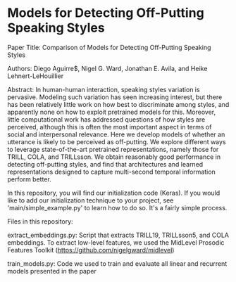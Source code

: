 # Models for Detecting Off-Putting Speaking Styles

Paper Title: Comparison of Models for Detecting Off-Putting Speaking Styles

Authors: Diego Aguirre$, Nigel G. Ward, Jonathan E. Avila, and Heike Lehnert-LeHouillier

Abstract: In human-human interaction, speaking styles variation is pervasive. Modeling such variation has seen increasing interest, but there has been relatively little work on how best to discriminate among styles, and apparently none on how to exploit pretrained models for this. Moreover, little computational work has addressed questions of how styles are perceived, although this is often the most important aspect in terms of social and interpersonal relevance.  Here we develop models of whether an utterance is likely to be perceived as off-putting.  We explore different ways to leverage state-of-the-art pretrained representations, namely those for TRILL, COLA, and TRILLsson.  We obtain reasonably good performance in detecting off-putting styles, and find that architectures and learned representations designed to capture multi-second temporal information perform better.

In this repository, you will find our initialization code (Keras). If you would like to add our initialization technique
to your project, see 'main/simple_example.py' to learn how to do so. It's a fairly simple process.

Files in this repository:

extract_embeddings.py: Script that extracts TRILL19, TRILLsson5, and COLA embeddings. To extract low-level features, 
we used the MidLevel Prosodic Features Toolkit (https://github.com/nigelgward/midlevel) 

train_models.py: Code we used to train and evaluate all linear and recurrent models presented in the paper